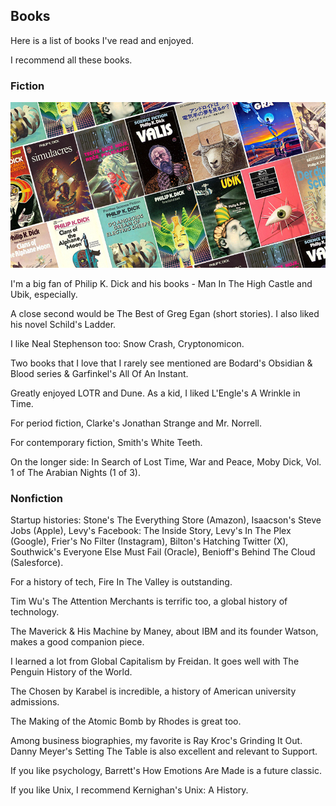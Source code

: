 ## Books

Here is a list of books I've read and enjoyed.

I recommend all these books.

### Fiction


![slanted image of a dozen adjacent philip k dick book covers](pkd.jpg)

I'm a big fan of Philip K. Dick and his books - Man In The High Castle and Ubik, especially.

A close second would be The Best of Greg Egan (short stories). I also liked his novel Schild's Ladder.

I like Neal Stephenson too: Snow Crash, Cryptonomicon.

Two books that I love that I rarely see mentioned are Bodard's Obsidian & Blood series & Garfinkel's All Of An Instant.

Greatly enjoyed LOTR and Dune. As a kid, I liked L'Engle's A Wrinkle in Time.

For period fiction, Clarke's Jonathan Strange and Mr. Norrell.

For contemporary fiction, Smith's White Teeth.

On the longer side: In Search of Lost Time, War and Peace, Moby Dick, Vol. 1 of The Arabian Nights (1 of 3). 

### Nonfiction

Startup histories: Stone's The Everything Store (Amazon), Isaacson's Steve Jobs (Apple), Levy's Facebook: The Inside Story, Levy's In The Plex (Google), Frier's No Filter (Instagram), Bilton's Hatching Twitter (X), Southwick's Everyone Else Must Fail (Oracle), Benioff's Behind The Cloud (Salesforce).

For a history of tech, Fire In The Valley is outstanding.

Tim Wu's The Attention Merchants is terrific too, a global history of technology.

The Maverick & His Machine by Maney, about IBM and its founder Watson, makes a good companion piece.

I learned a lot from Global Capitalism by Freidan. It goes well with The Penguin History of the World.

The Chosen by Karabel is incredible, a history of American university admissions.

The Making of the Atomic Bomb by Rhodes is great too.

Among business biographies, my favorite is Ray Kroc's Grinding It Out. Danny Meyer's Setting The Table is also excellent and relevant to Support.

If you like psychology, Barrett's How Emotions Are Made is a future classic.

If you like Unix, I recommend Kernighan's Unix: A History.
